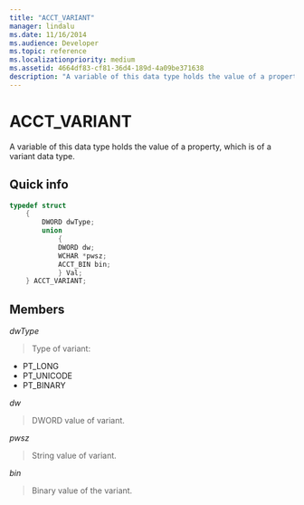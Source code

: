 ```yaml
---
title: "ACCT_VARIANT"
manager: lindalu
ms.date: 11/16/2014
ms.audience: Developer
ms.topic: reference
ms.localizationpriority: medium
ms.assetid: 4664df83-cf81-36d4-189d-4a09be371638
description: "A variable of this data type holds the value of a property, which is of a variant data type."
---
```


# ACCT_VARIANT

A variable of this data type holds the value of a property, which is of a variant data type.
  
## Quick info

```cpp
typedef struct 
    { 
        DWORD dwType; 
        union  
            { 
            DWORD dw; 
            WCHAR *pwsz; 
            ACCT_BIN bin; 
            } Val; 
    } ACCT_VARIANT; 

```

## Members

_dwType_
  
> Type of variant:
    
  - PT_LONG
  - PT_UNICODE
  - PT_BINARY
    
_dw_
  
> DWORD value of variant.
    
_pwsz_
  
> String value of variant.
    
_bin_
  
> Binary value of the variant.
    

